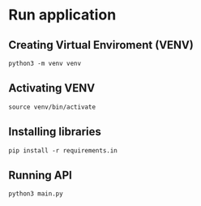 # Run application

## Creating Virtual Enviroment (VENV)
```
python3 -m venv venv
```

## Activating VENV
```
source venv/bin/activate
```

## Installing libraries
```
pip install -r requirements.in
```

## Running API
```
python3 main.py
```

